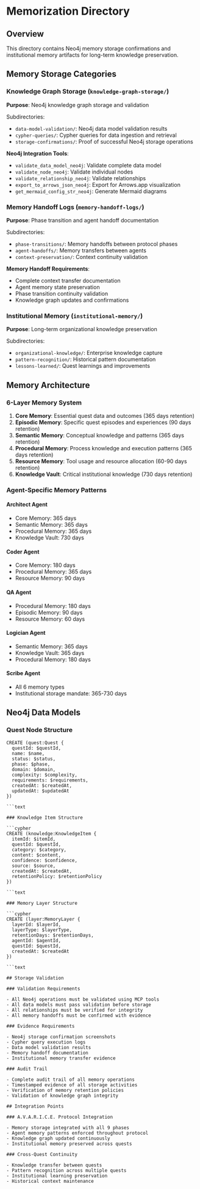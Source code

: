 # Memorization Directory

## Overview

This directory contains Neo4j memory storage confirmations and institutional memory artifacts for long-term
knowledge preservation.

## Memory Storage Categories

### Knowledge Graph Storage (`knowledge-graph-storage/`)

**Purpose**: Neo4j knowledge graph storage and validation

Subdirectories:

- `data-model-validation/`: Neo4j data model validation results
- `cypher-queries/`: Cypher queries for data ingestion and retrieval
- `storage-confirmations/`: Proof of successful Neo4j storage operations

**Neo4j Integration Tools**:

- `validate_data_model_neo4j`: Validate complete data model
- `validate_node_neo4j`: Validate individual nodes
- `validate_relationship_neo4j`: Validate relationships
- `export_to_arrows_json_neo4j`: Export for Arrows.app visualization
- `get_mermaid_config_str_neo4j`: Generate Mermaid diagrams

### Memory Handoff Logs (`memory-handoff-logs/`)

**Purpose**: Phase transition and agent handoff documentation

Subdirectories:

- `phase-transitions/`: Memory handoffs between protocol phases
- `agent-handoffs/`: Memory transfers between agents
- `context-preservation/`: Context continuity validation

**Memory Handoff Requirements**:

- Complete context transfer documentation
- Agent memory state preservation
- Phase transition continuity validation
- Knowledge graph updates and confirmations

### Institutional Memory (`institutional-memory/`)

**Purpose**: Long-term organizational knowledge preservation

Subdirectories:

- `organizational-knowledge/`: Enterprise knowledge capture
- `pattern-recognition/`: Historical pattern documentation
- `lessons-learned/`: Quest learnings and improvements

## Memory Architecture

### 6-Layer Memory System

1. **Core Memory**: Essential quest data and outcomes (365 days retention)
2. **Episodic Memory**: Specific quest episodes and experiences (90 days retention)
3. **Semantic Memory**: Conceptual knowledge and patterns (365 days retention)
4. **Procedural Memory**: Process knowledge and execution patterns (365 days retention)
5. **Resource Memory**: Tool usage and resource allocation (60-90 days retention)
6. **Knowledge Vault**: Critical institutional knowledge (730 days retention)

### Agent-Specific Memory Patterns

#### Architect Agent

- Core Memory: 365 days
- Semantic Memory: 365 days
- Procedural Memory: 365 days
- Knowledge Vault: 730 days

#### Coder Agent

- Core Memory: 180 days
- Procedural Memory: 365 days
- Resource Memory: 90 days

#### QA Agent

- Procedural Memory: 180 days
- Episodic Memory: 90 days
- Resource Memory: 60 days

#### Logician Agent

- Semantic Memory: 365 days
- Knowledge Vault: 365 days
- Procedural Memory: 180 days

#### Scribe Agent

- All 6 memory types
- Institutional storage mandate: 365-730 days

## Neo4j Data Models

### Quest Node Structure

```cypher
CREATE (quest:Quest {
  questId: $questId,
  name: $name,
  status: $status,
  phase: $phase,
  domain: $domain,
  complexity: $complexity,
  requirements: $requirements,
  createdAt: $createdAt,
  updatedAt: $updatedAt
})

```text

### Knowledge Item Structure

```cypher
CREATE (knowledge:KnowledgeItem {
  itemId: $itemId,
  questId: $questId,
  category: $category,
  content: $content,
  confidence: $confidence,
  source: $source,
  createdAt: $createdAt,
  retentionPolicy: $retentionPolicy
})

```text

### Memory Layer Structure

```cypher
CREATE (layer:MemoryLayer {
  layerId: $layerId,
  layerType: $layerType,
  retentionDays: $retentionDays,
  agentId: $agentId,
  questId: $questId,
  createdAt: $createdAt
})

```text

## Storage Validation

### Validation Requirements

- All Neo4j operations must be validated using MCP tools
- All data models must pass validation before storage
- All relationships must be verified for integrity
- All memory handoffs must be confirmed with evidence

### Evidence Requirements

- Neo4j storage confirmation screenshots
- Cypher query execution logs
- Data model validation results
- Memory handoff documentation
- Institutional memory transfer evidence

### Audit Trail

- Complete audit trail of all memory operations
- Timestamped evidence of all storage activities
- Verification of memory retention policies
- Validation of knowledge graph integrity

## Integration Points

### A.V.A.R.I.C.E. Protocol Integration

- Memory storage integrated with all 9 phases
- Agent memory patterns enforced throughout protocol
- Knowledge graph updated continuously
- Institutional memory preserved across quests

### Cross-Quest Continuity

- Knowledge transfer between quests
- Pattern recognition across multiple quests
- Institutional learning preservation
- Historical context maintenance
